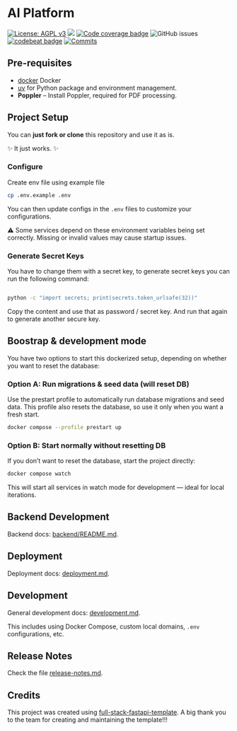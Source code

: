 # AI Platform

[![License: AGPL v3](https://img.shields.io/badge/License-AGPL%20v3-blue.svg)](https://www.gnu.org/licenses/agpl-3.0)
![](https://github.com/ProjectTech4DevAI/ai-platform/workflows/Continuous%20Integration/badge.svg)
[![Code coverage badge](https://img.shields.io/codecov/c/github/ProjectTech4DevAI/ai-platform/staging.svg)](https://codecov.io/gh/ProjectTech4DevAI/ai-platform/branch/staging)
![GitHub issues](https://img.shields.io/github/issues-raw/ProjectTech4DevAI/ai-platform)
[![codebeat badge](https://codebeat.co/badges/dd951390-5f51-4c98-bddc-0b618bdb43fd)](https://codebeat.co/projects/github-com-ProjectTech4DevAI/ai-platform-staging)
[![Commits](https://img.shields.io/github/commit-activity/m/ProjectTech4DevAI/ai-platform)](https://img.shields.io/github/commit-activity/m/ProjectTech4DevAI/ai-platform)

## Pre-requisites

- [docker](https://docs.docker.com/get-started/get-docker/) Docker
- [uv](https://docs.astral.sh/uv/) for Python package and environment management.
- **Poppler** – Install Poppler, required for PDF processing.

## Project Setup

You can **just fork or clone** this repository and use it as is.

✨ It just works. ✨

### Configure

Create env file using example file

```bash
cp .env.example .env
```

You can then update configs in the `.env` files to customize your configurations.

⚠️ Some services depend on these environment variables being set correctly. Missing or invalid values may cause startup issues.

### Generate Secret Keys


You have to change them with a secret key, to generate secret keys you can run the following command:

```bash

python -c "import secrets; print(secrets.token_urlsafe(32))"

````

Copy the content and use that as password / secret key. And run that again to generate another secure key.

## Boostrap & development mode

You have two options to start this dockerized setup, depending on whether you want to reset the database:
### Option A: Run migrations & seed data (will reset DB)

Use the prestart profile to automatically run database migrations and seed data.
This profile also resets the database, so use it only when you want a fresh start.
```bash
docker compose --profile prestart up
```

### Option B: Start normally without resetting DB

If you don’t want to reset the database, start the project directly:
```bash
docker compose watch
```
This will start all services in watch mode for development — ideal for local iterations.

## Backend Development

Backend docs: [backend/README.md](./backend/README.md).

## Deployment

Deployment docs: [deployment.md](./deployment.md).

## Development

General development docs: [development.md](./development.md).

This includes using Docker Compose, custom local domains, `.env` configurations, etc.

## Release Notes

Check the file [release-notes.md](./release-notes.md).

## Credits

This project was created using [full-stack-fastapi-template](https://github.com/fastapi/full-stack-fastapi-template). A big thank you to the team for creating and maintaining the template!!!
